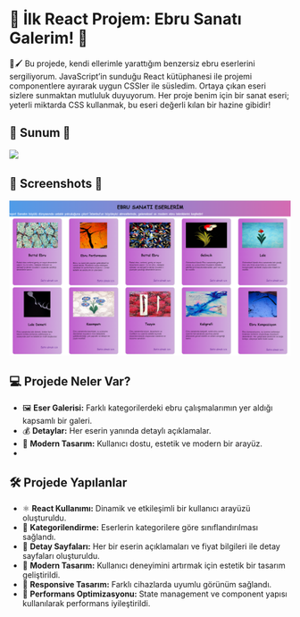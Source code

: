 # 🎨 İlk React Projem: Ebru Sanatı Galerim! 🌟

 🌊🖌️ Bu projede, kendi ellerimle yarattığım benzersiz ebru eserlerini sergiliyorum. JavaScript’in sunduğu React kütüphanesi ile projemi componentlere ayırarak uygun CSSler ile süsledim. Ortaya çıkan eseri sizlere sunmaktan mutluluk duyuyorum. Her proje benim için bir sanat eseri; yeterli miktarda CSS kullanmak, bu eseri değerli kılan bir hazine gibidir!

## 📸 Sunum 📸
![](https://github.com/Fiartaks/29-React-Ebru-Sanati-Eserler/blob/main/ebruSanati/src/images/ebrusanatim.gif)

## 📸 Screenshots 📸

![](https://github.com/Fiartaks/29-React-Ebru-Sanati-Eserler/blob/main/ebruSanati/src/images/sanatim.png)

## 💻 Projede Neler Var?

- 🖼️ **Eser Galerisi:** Farklı kategorilerdeki ebru çalışmalarımın yer aldığı kapsamlı bir galeri.
- 💰 **Detaylar:** Her eserin yanında detaylı açıklamalar.
- 🎨 **Modern Tasarım:** Kullanıcı dostu, estetik ve modern bir arayüz.
- 
## 🛠️ Projede Yapılanlar

- ⚛️ **React Kullanımı:** Dinamik ve etkileşimli bir kullanıcı arayüzü oluşturuldu.
- 📂 **Kategorilendirme:** Eserlerin kategorilere göre sınıflandırılması sağlandı.
- 📝 **Detay Sayfaları:** Her bir eserin açıklamaları ve fiyat bilgileri ile detay sayfaları oluşturuldu.
- 🌟 **Modern Tasarım:** Kullanıcı deneyimini artırmak için estetik bir tasarım geliştirildi.
- 📱 **Responsive Tasarım:** Farklı cihazlarda uyumlu görünüm sağlandı.
- 🚀 **Performans Optimizasyonu:** State management ve component yapısı kullanılarak performans iyileştirildi.
